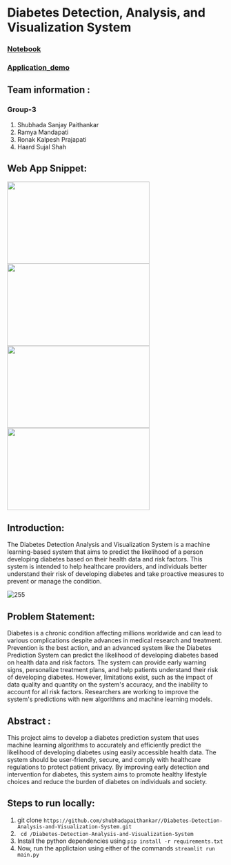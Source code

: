 # Diabetes Detection, Analysis, and Visualization System

### [Notebook](https://github.com/shubhadapaithankar/Diabetes-Detection-Analysis-and-Visualization-System/blob/main/Diabetes_Detection_Analysis.ipynb)
### [Application_demo](https://youtu.be/XlZFtiCdfFc)

## Team information  :

### Group-3
1. Shubhada Sanjay Paithankar
2. Ramya Mandapati
3. Ronak Kalpesh Prajapati
4. Haard Sujal Shah


## Web App Snippet:
<p float="left">
<img src="https://user-images.githubusercontent.com/99461999/235387948-4cfa289f-5576-4068-aac8-0701c690f43b.png" width="330" height="190">
<img  src="https://user-images.githubusercontent.com/99461999/235387964-903124b5-f217-4206-a82a-88ba955bc6bf.png" width="330" height="190">
<img src="https://user-images.githubusercontent.com/99461999/235387973-325f320a-8cf3-4be0-b00a-9a53c87c2529.png" width="330" height="190">
<img  src="https://user-images.githubusercontent.com/99461999/235387996-95e20c11-314d-4b61-b12b-68b8f900a6ba.png" width="330" height="190">

</p>

## Introduction:
The  Diabetes Detection Analysis and Visualization System is a machine learning-based system that aims to predict the likelihood of a person developing diabetes based on their health data and risk factors. This system is intended to help healthcare providers, and individuals better understand their risk of
developing diabetes and take proactive measures to prevent or manage the condition.


![255](https://user-images.githubusercontent.com/99461999/232658943-233b5b67-1f14-45b7-9f8f-ee7f6a097d16.png)



## Problem Statement:
Diabetes is a chronic condition affecting millions worldwide and can lead to various complications despite advances in medical research and treatment. Prevention is the best action, and an advanced system like the Diabetes Prediction System can predict the likelihood of developing diabetes based on health data and risk factors. The system can provide early warning signs, personalize treatment plans, and help patients understand their risk of developing diabetes. However, limitations exist, such as the impact of data quality and quantity on the system's accuracy, and the inability to account for all risk factors. Researchers are working to improve the system's predictions with new algorithms and machine learning models.

## Abstract :
This project aims to develop a diabetes prediction system that uses machine learning algorithms to accurately and efficiently predict the likelihood of developing diabetes using easily accessible health data. The system should be user-friendly, secure, and comply with healthcare regulations to protect patient privacy. By improving early detection and intervention for diabetes, this system aims to promote healthy lifestyle choices and reduce the burden of diabetes on individuals and society.

## Steps to run locally:
1) git clone ``` https://github.com/shubhadapaithankar//Diabetes-Detection-Analysis-and-Visualization-System.git ```
2) ``` cd /Diabetes-Detection-Analysis-and-Visualization-System```
3) Install the python dependencies using ``` pip install -r requirements.txt ```
4)  Now, run the applictaion using either of the commands ```streamlit run main.py ```

